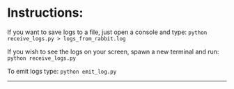 Instructions:
===

If you want to save logs to a file, just open a console and type:
`python receive_logs.py > logs_from_rabbit.log`

If you wish to see the logs on your screen, spawn a new terminal and run:
`python receive_logs.py`

To emit logs type:
`python emit_log.py`

---